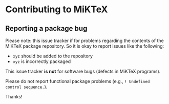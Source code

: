 # Contributing to MiKTeX

## Reporting a package bug

Please note: this issue tracker if for problems regarding the contents of the MiKTeX package repository. So it is okay to report issues like the following:

- `xyz` should be added to the repository
- `xyz` is incorrectly packaged

This issue tracker **is not** for software bugs (defects in MiKTeX programs).

Please do not report functional package problems (e.g., `! Undefined control sequence.`).

Thanks!
